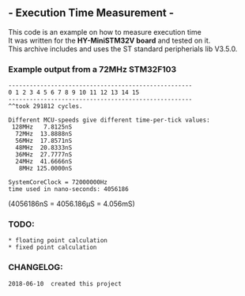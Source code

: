 ## - Execution Time Measurement -   
  
This code is an example on how to measure execution time  
It was written for the **HY-MiniSTM32V board** and tested on it.  
This archive includes and uses the ST standard peripherials lib V3.5.0.  
  
### Example output from a 72MHz STM32F103  
```HY-MiniSTM32V STM32F103-VCT6 DWT CYCLE COUNTER EX.
----------------------------------------------------
0 1 2 3 4 5 6 7 8 9 10 11 12 13 14 15 
----------------------------------------------------
^^took 291812 cycles.

Different MCU-speeds give different time-per-tick values:
 128MHz   7.8125nS
  72MHz  13.8888nS
  56MHz  17.8571nS
  48MHz  20.8333nS
  36MHz  27.7777nS
  24MHz  41.6666nS
   8MHz 125.0000nS

SystemCoreClock = 72000000Hz
time used in nano-seconds: 4056186
```
(4056186nS = 4056.186µS = 4.056mS)  
  
### TODO:  
	* floating point calculation  
	* fixed point calculation  
  
### CHANGELOG:  
	2018-06-10  created this project  

  
